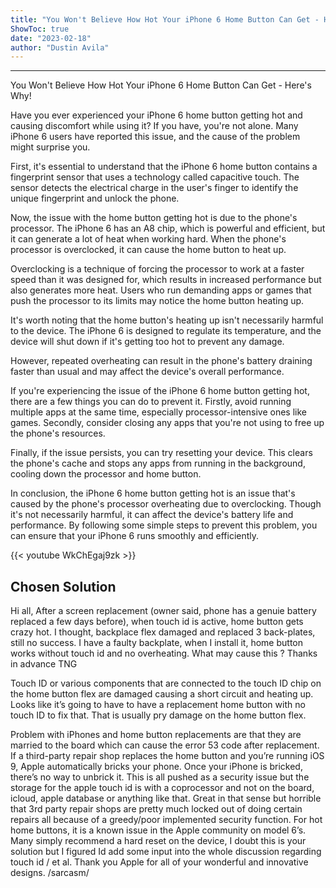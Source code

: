 ```yaml
---
title: "You Won't Believe How Hot Your iPhone 6 Home Button Can Get - Here's Why!"
ShowToc: true 
date: "2023-02-18"
author: "Dustin Avila"
---
```

*****
You Won't Believe How Hot Your iPhone 6 Home Button Can Get - Here's Why!

Have you ever experienced your iPhone 6 home button getting hot and causing discomfort while using it? If you have, you're not alone. Many iPhone 6 users have reported this issue, and the cause of the problem might surprise you.

First, it's essential to understand that the iPhone 6 home button contains a fingerprint sensor that uses a technology called capacitive touch. The sensor detects the electrical charge in the user's finger to identify the unique fingerprint and unlock the phone.

Now, the issue with the home button getting hot is due to the phone's processor. The iPhone 6 has an A8 chip, which is powerful and efficient, but it can generate a lot of heat when working hard. When the phone's processor is overclocked, it can cause the home button to heat up.

Overclocking is a technique of forcing the processor to work at a faster speed than it was designed for, which results in increased performance but also generates more heat. Users who run demanding apps or games that push the processor to its limits may notice the home button heating up.

It's worth noting that the home button's heating up isn't necessarily harmful to the device. The iPhone 6 is designed to regulate its temperature, and the device will shut down if it's getting too hot to prevent any damage.

However, repeated overheating can result in the phone's battery draining faster than usual and may affect the device's overall performance.

If you're experiencing the issue of the iPhone 6 home button getting hot, there are a few things you can do to prevent it. Firstly, avoid running multiple apps at the same time, especially processor-intensive ones like games. Secondly, consider closing any apps that you're not using to free up the phone's resources.

Finally, if the issue persists, you can try resetting your device. This clears the phone's cache and stops any apps from running in the background, cooling down the processor and home button.

In conclusion, the iPhone 6 home button getting hot is an issue that's caused by the phone's processor overheating due to overclocking. Though it's not necessarily harmful, it can affect the device's battery life and performance. By following some simple steps to prevent this problem, you can ensure that your iPhone 6 runs smoothly and efficiently.

{{< youtube WkChEgaj9zk >}} 



## Chosen Solution
 Hi all,
After a screen replacement (owner said, phone has a genuie battery replaced a few days before), when touch id is active, home button gets crazy hot. I thought, backplace flex damaged and replaced 3 back-plates, still no success. I have a faulty backplate, when I install it, home button works without touch id and no overheating.
What may cause this ?
Thanks in advance
TNG

 Touch ID or various components that are connected to the touch ID chip on the home button flex are damaged causing a short circuit and heating up. Looks like it’s going to have to have a replacement home button with no touch ID to fix that.
That is usually pry damage on the home button flex.

 Problem with iPhones and home button replacements are that they are married to the board which can cause the error 53 code after replacement. If a third-party repair shop replaces the home button and you’re running iOS 9, Apple automatically bricks your phone.
Once your iPhone is bricked, there’s no way to unbrick it.
This is all pushed as a security issue but the storage for the apple touch id is with a coprocessor and not on the board, icloud, apple database or anything like that. Great in that sense but horrible that 3rd party repair shops are pretty much locked out of doing certain repairs all because of a greedy/poor implemented security function.
For hot home buttons, it is a known issue in the Apple community on model 6’s. Many simply recommend a hard reset on the device, I doubt this is your solution but I figured Id add some input into the whole discussion regarding touch id / et al.
Thank you Apple for all of your wonderful and innovative designs.  /sarcasm/




